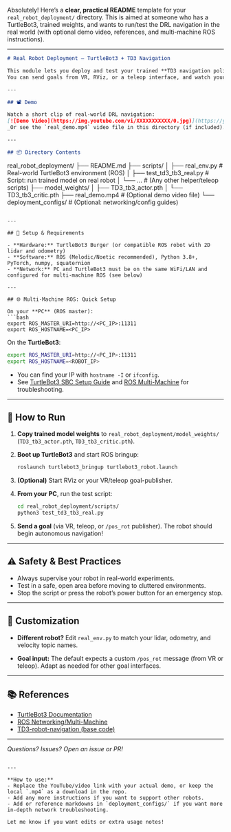 Absolutely! Here’s a **clear, practical README** template for your `real_robot_deployment/` directory.
This is aimed at someone who has a TurtleBot3, trained weights, and wants to run/test the DRL navigation in the real world (with optional demo video, references, and multi-machine ROS instructions).

---

```markdown
# Real Robot Deployment — TurtleBot3 + TD3 Navigation

This module lets you deploy and test your trained **TD3 navigation policy** on a real TurtleBot3 Burger via ROS!  
You can send goals from VR, RViz, or a teleop interface, and watch your robot navigate autonomously.

---

## 📽️ Demo

Watch a short clip of real-world DRL navigation:  
[![Demo Video](https://img.youtube.com/vi/XXXXXXXXXXX/0.jpg)](https://youtu.be/XXXXXXXXXXX)  
_Or see the `real_demo.mp4` video file in this directory (if included)._

---

## 📦 Directory Contents

```

real\_robot\_deployment/
├── README.md
├── scripts/
│   ├── real\_env.py                # Real-world TurtleBot3 environment (ROS)
│   ├── test\_td3\_tb3\_real.py       # Script: run trained model on real robot
│   └── ...                        # (Any other helper/teleop scripts)
├── model\_weights/
│   ├── TD3\_tb3\_actor.pth
│   └── TD3\_tb3\_critic.pth
├── real\_demo.mp4                  # (Optional demo video file)
└── deployment\_configs/            # (Optional: networking/config guides)

````

---

## 🔧 Setup & Requirements

- **Hardware:** TurtleBot3 Burger (or compatible ROS robot with 2D lidar and odometry)
- **Software:** ROS (Melodic/Noetic recommended), Python 3.8+, PyTorch, numpy, squaternion
- **Network:** PC and TurtleBot3 must be on the same WiFi/LAN and configured for multi-machine ROS (see below)

---

## 🌐 Multi-Machine ROS: Quick Setup

On your **PC** (ROS master):
```bash
export ROS_MASTER_URI=http://<PC_IP>:11311
export ROS_HOSTNAME=<PC_IP>
````

On the **TurtleBot3**:

```bash
export ROS_MASTER_URI=http://<PC_IP>:11311
export ROS_HOSTNAME=<ROBOT_IP>
```

* You can find your IP with `hostname -I` or `ifconfig`.
* See [TurtleBot3 SBC Setup Guide](https://emanual.robotis.com/docs/en/platform/turtlebot3/sbc_setup/#network-configuration) and [ROS Multi-Machine](http://wiki.ros.org/ROS/NetworkSetup) for troubleshooting.

---

## 🚀 How to Run

1. **Copy trained model weights** to `real_robot_deployment/model_weights/` (`TD3_tb3_actor.pth`, `TD3_tb3_critic.pth`).
2. **Boot up TurtleBot3** and start ROS bringup:

   ```bash
   roslaunch turtlebot3_bringup turtlebot3_robot.launch
   ```
3. **(Optional)** Start RViz or your VR/teleop goal-publisher.
4. **From your PC**, run the test script:

   ```bash
   cd real_robot_deployment/scripts/
   python3 test_td3_tb3_real.py
   ```
5. **Send a goal** (via VR, teleop, or `/pos_rot` publisher).
   The robot should begin autonomous navigation!

---

## ⚠️ Safety & Best Practices

* Always supervise your robot in real-world experiments.
* Test in a safe, open area before moving to cluttered environments.
* Stop the script or press the robot’s power button for an emergency stop.

---

## 📝 Customization

* **Different robot?**
  Edit `real_env.py` to match your lidar, odometry, and velocity topic names.

* **Goal input:**
  The default expects a custom `/pos_rot` message (from VR or teleop).
  Adapt as needed for other goal interfaces.

---

## 📚 References

* [TurtleBot3 Documentation](https://emanual.robotis.com/docs/en/platform/turtlebot3/overview/)
* [ROS Networking/Multi-Machine](http://wiki.ros.org/ROS/NetworkSetup)
* [TD3-robot-navigation (base code)](https://github.com/reiniscimurs/DRL-robot-navigation)

---

*Questions? Issues? Open an issue or PR!*

```

---

**How to use:**
- Replace the YouTube/video link with your actual demo, or keep the local `.mp4` as a download in the repo.
- Add any more instructions if you want to support other robots.
- Add or reference markdowns in `deployment_configs/` if you want more in-depth network troubleshooting.

Let me know if you want edits or extra usage notes!
```
